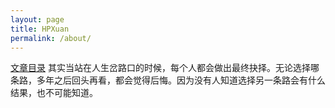 ```yaml
---
layout: page
title: HPXuan
permalink: /about/
---
```

<a href="./catalog.html" class="btn">文章目录</a>
其实当站在人生岔路口的时候，每个人都会做出最终抉择。无论选择哪条路，多年之后回头再看，都会觉得后悔。因为没有人知道选择另一条路会有什么结果，也不可能知道。
